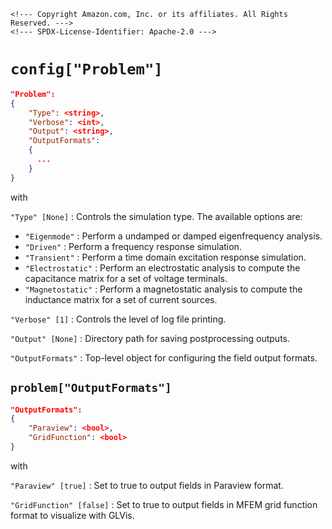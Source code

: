 ```@raw html
<!--- Copyright Amazon.com, Inc. or its affiliates. All Rights Reserved. --->
<!--- SPDX-License-Identifier: Apache-2.0 --->
```

# `config["Problem"]`

```json
"Problem":
{
    "Type": <string>,
    "Verbose": <int>,
    "Output": <string>,
    "OutputFormats":
    {
      ...
    }
}
```

with

`"Type" [None]` :  Controls the simulation type. The available options are:

  - `"Eigenmode"` :  Perform a undamped or damped eigenfrequency analysis.
  - `"Driven"` :  Perform a frequency response simulation.
  - `"Transient"` :  Perform a time domain excitation response simulation.
  - `"Electrostatic"` :  Perform an electrostatic analysis to compute the capacitance matrix
    for a set of voltage terminals.
  - `"Magnetostatic"` :  Perform a magnetostatic analysis to compute the inductance matrix
    for a set of current sources.

`"Verbose" [1]` :  Controls the level of log file printing.

`"Output" [None]` :  Directory path for saving postprocessing outputs.

`"OutputFormats"` :  Top-level object for configuring the field output formats.

## `problem["OutputFormats"]`

```json
"OutputFormats":
{
    "Paraview": <bool>,
    "GridFunction": <bool>
}
```

with

`"Paraview" [true]` :  Set to true to output fields in Paraview format.

`"GridFunction" [false]` :  Set to true to output fields in MFEM grid function format to visualize with GLVis.
